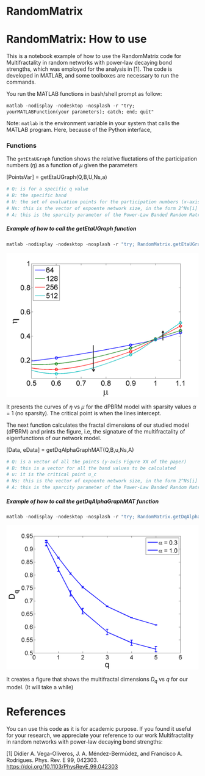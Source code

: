 # RandomMatrix

# RandomMatrix: How to use

This is a notebook example of how to use the RandomMatrix code for Multifractality in random networks with power-law decaying bond strengths, which was employed for the analysis in [1]. The code is developed in MATLAB, and some toolboxes are necessary to run the commands. 


You run the MATLAB functions in bash/shell prompt as follow:


    matlab -nodisplay -nodesktop -nosplash -r "try; yourMATLABFunction(your parameters); catch; end; quit" 

Note: `matlab` is the environment variable in your system that calls the MATLAB program. Here, because of the Python interface, 


### Functions

The `getEtaUGraph` function shows the relative fluctations of the participation numbers ($\eta$) as a function of $\mu$ given the parameters

[PointsVar] = getEtaUGraph(Q,B,U,Ns,a)



```python
# Q: is for a specific q value
# B: the specific band
# U: the set of evaluation points for the participation numbers (x-axis)
# Ns: this is the vector of expoente network size, in the form 2^Ns[i]
# A: this is the sparcity parameter of the Power-Law Banded Random Matrix (PBRM) model.
```

##### Example of how to call the getEtaUGraph function


```python
matlab -nodisplay -nodesktop -nosplash -r "try; RandomMatrix.getEtaUGraph([2],[1],[0.6, 0.9, 1.0, 1.1],[6,7,8,9],1.0); catch; end; quit"


```


<img src="sBaFigure.png"/>



It presents the curves of $\eta$ vs $\mu$ for the dPBRM model with sparsity values $\alpha$ = 1 (no sparsity). 
The critical point is when the lines intercept.  



The next function calculates the fractal dimensions of our studied model (dPBRM) and prints the figure, i.e, the signature of the multifractality of eigenfunctions of our network model.



[Data, eData] = getDqAlphaGraphMAT(Q,B,u,Ns,A)


```python
# Q: is a vector of all the points (y-axis Figure XX of the paper)
# B: this is a vector for all the band values to be calculated
# u: it is the critical point u_c
# Ns: this is the vector of expoente network size, in the form 2^Ns[i]
# A: this is the sparcity parameter of the Power-Law Banded Random Matrix (PBRM) model.
```

##### Example of how to call the getDqAlphaGraphMAT function


```python
matlab -nodisplay -nodesktop -nosplash -r "try; RandomMatrix.getDqAlphaGraphMAT([0.5,1,1.5,2,3,4,5],[1],1,[6,7,8,9],[0.3,1.0]); catch; end; quit"

```




<img src="DqVSq.png"/>



It creates a figure that shows the multifractal dimensions $D_q$ vs $q$ for our model. (It will take a while)

# References
You can use this code as it is for academic purpose. If you found it useful for your research, we appreciate your reference to our work Multifractality in random networks with power-law decaying bond strengths:

[1] Didier A. Vega-Oliveros, J. A. Méndez-Bermúdez, and Francisco A. Rodrigues. Phys. Rev. E 99, 042303. https://doi.org/10.1103/PhysRevE.99.042303



